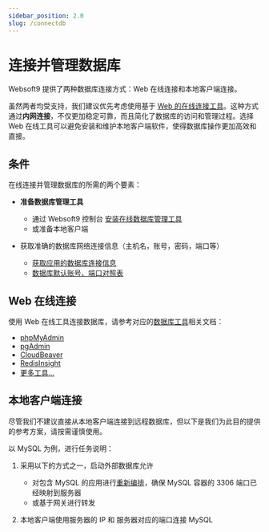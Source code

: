 ```yaml
---
sidebar_position: 2.0
slug: /connectdb
---
```


# 连接并管理数据库

Websoft9 提供了两种数据库连接方式：Web 在线连接和本地客户端连接。   

虽然两者均受支持，我们建议优先考虑使用基于 [Web 的在线连接工具](./dbtools)。这种方式通过**内网连接**，不仅更加稳定可靠，而且简化了数据库的访问和管理过程。选择 Web 在线工具可以避免安装和维护本地客户端软件，使得数据库操作更加高效和直接。

## 条件

在线连接并管理数据库的所需的两个要素：

- **准备数据库管理工具**

  - 通过 Websoft9 控制台 [安装在线数据库管理工具](./dbtools) 
  - 或准备本地客户端

- 获取准确的数据库网络连接信息（主机名，账号，密码，端口等）

  - [获取应用的数据库连接信息](./app-getdetail#db)
  - [数据库默认账号、端口对照表](./app-getdetail#db)


## Web 在线连接

使用 Web 在线工具连接数据库，请参考对应的[数据库工具](./apps/#数据库)相关文档：  

- [phpMyAdmin](./phpmyadmin)
- [pgAdmin](./pgAdmin)
- [CloudBeaver](./cloudbeaver)
- [RedisInsight](./redisinsight)
- [更多工具...](./apps/#数据库)

## 本地客户端连接

尽管我们不建议直接从本地客户端连接到远程数据库，但以下是我们为此目的提供的参考方案，请按需谨慎使用。

以 MySQL 为例，进行任务说明：

1. 采用以下的方式之一，启动外部数据库允许

   - 对包含 MySQL 的应用进行[重新编排](app-compose)，确保 MySQL 容器的 3306 端口已经映射到服务器
   - 或基于网关进行转发

3. 本地客户端使用服务器的 IP 和 服务器对应的端口连接 MySQL 

